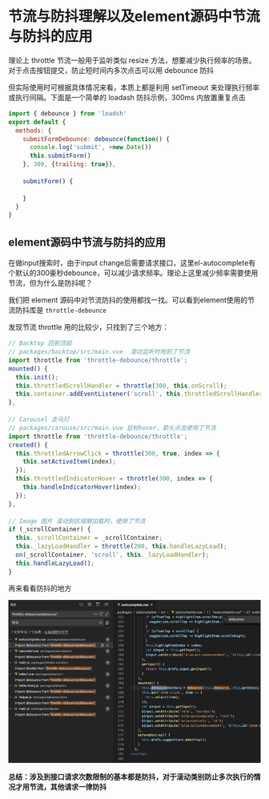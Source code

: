 # 节流与防抖理解以及element源码中节流与防抖的应用
理论上 throttle 节流一般用于监听类似 resize 方法，想要减少执行频率的场景。对于点击按钮提交，防止短时间内多次点击可以用 debounce 防抖

但实际使用时可根据具体情况来看，本质上都是利用 setTimeout 来处理执行频率或执行间隔。下面是一个简单的 loadash 防抖示例，300ms 内放置重复点击
```js
import { debounce } from 'loadsh'
export default {
  methods: {
    submitFormDebounce: debounce(function() {
      console.log('submit', +new Date())
      this.submitForm()
    }, 300, {trailing: true}),

    submitForm() {

    }
  }
}
```

## element源码中节流与防抖的应用
在做input搜索时，由于input change后需要请求接口，这里el-autocomplete有个默认的300豪秒debounce，可以减少请求频率。理论上这里减少频率需要使用节流，但为什么是防抖呢？

我们把 element 源码中对节流防抖的使用都找一找。可以看到element使用的节流防抖库是 `throttle-debounce`

发现节流 throttle 用的比较少，只找到了三个地方：
```js
// Backtop 回到顶部
// packages/backtop/src/main.vue  滚动监听时用到了节流
import throttle from 'throttle-debounce/throttle';
mounted() {
  this.init();
  this.throttledScrollHandler = throttle(300, this.onScroll);
  this.container.addEventListener('scroll', this.throttledScrollHandler);
},

// Carousel 走马灯 
// packages/carouse/src/main.vue 鼠标hover，箭头点击使用了节流
import throttle from 'throttle-debounce/throttle';
created() {
  this.throttledArrowClick = throttle(300, true, index => {
    this.setActiveItem(index);
  });
  this.throttledIndicatorHover = throttle(300, index => {
    this.handleIndicatorHover(index);
  });
},

// Image 图片 滚动到区域懒加载时，使用了节流
if (_scrollContainer) {
  this._scrollContainer = _scrollContainer;
  this._lazyLoadHandler = throttle(200, this.handleLazyLoad);
  on(_scrollContainer, 'scroll', this._lazyLoadHandler);
  this.handleLazyLoad();
}
```

再来看看防抖的地方

![el_debounce.png](../../../images/blog/js/el_debounce.png)

**总结：涉及到接口请求次数限制的基本都是防抖，对于滚动类别防止多次执行的情况才用节流，其他请求一律防抖**